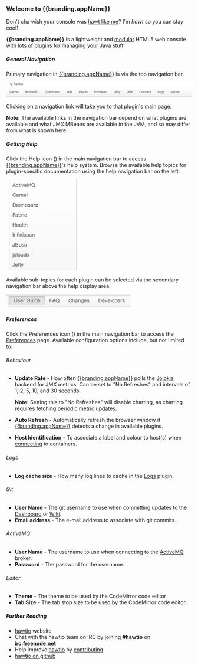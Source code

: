 <h3 class="help-header">Welcome to <img class='no-shadow' ng-src='{{branding.appLogo}}'>{{branding.appName}} </h3>

Don't cha wish your console was <a href="http://www.youtube.com/watch?v=YNSxNsr4wmA">hawt like me</a>? I'm <i>hawt</i> so you can stay cool!

<b>{{branding.appName}}</b> is a lightweight and <a href="http://hawt.io/plugins/index.html">modular</a> HTML5 web console with <a href="http://hawt.io/plugins/index.html">lots of plugins</a> for managing your Java stuff

##### General Navigation #####
Primary navigation in [{{branding.appName}}](http://hawt.io "{{branding.appName}}") is via the top navigation bar.

![Main Navigation Bar](app/core/doc/img/main-nav.png "Main Navigation Bar")

Clicking on a navigation link will take you to that plugin's main page.

<i class='yellow text-shadowed icon-warning-sign'></i> **Note:** The available links in the navigation bar depend on what plugins are available and what JMX MBeans are available in the JVM, and so may differ from what is shown here.

##### Getting Help #####
Click the Help icon (<i class='icon-question-sign'></i>) in the main navigation bar to access [{{branding.appName}}](http://hawt.io "{{branding.appName}}")'s help system. Browse the available help topics for plugin-specific documentation using the help navigation bar on the left.

![Help Topic Navigation Bar](app/core/doc/img/help-topic-nav.png "Help Topic Navigation Bar")

Available sub-topics for each plugin can be selected via the secondary navigation bar above the help display area.

![Help Sub-Topic Navigation Bar](app/core/doc/img/help-subtopic-nav.png "Help Sub-Topic Navigation Bar")

##### Preferences #####
Click the Preferences icon (<i class='icon-cogs'></i>) in the main navigation bar to access the [Preferences](#/preferences) page.  Available configuration options include, but not limited to:

###### Behaviour ######
- **Update Rate** - How often [{{branding.appName}}](http://hawt.io "{{branding.appName}}") polls the [Jolokia](http://jolokia.org) backend for JMX metrics.  Can be set to "No Refreshes" and intervals of 1, 2, 5, 10, and 30 seconds.

  <i class='yellow text-shadowed icon-warning-sign'></i> **Note:** Setting this to "No Refreshes" will disable charting, as charting requires fetching periodic metric updates.
- **Auto Refresh** - Automatically refresh the browser window if [{{branding.appName}}](http://hawt.io "{{branding.appName}}") detects a change in available plugins.
- **Host Identification** - To associate a label and colour to host(s) when [connecting](#/help/jvm) to containers.

###### Logs ######
- **Log cache size** - How many log lines to cache in the [Logs](#/help/log) plugin.

###### Git ######
- **User Name** - The git username to use when committing updates to the [Dashboard](#/help/dashboard/) or [Wiki](#/help/wiki).
- **Email address** - The e-mail address to associate with git commits.

###### ActiveMQ ######
- **User Name** - The username to use when connecting to the [ActiveMQ](#/help/activemq/) broker.
- **Password** - The password for the username.

###### Editor ######
- **Theme** - The theme to be used by the CodeMirror code editor
- **Tab Size** - The tab stop size to be used by the CodeMirror code editor.


##### Further Reading #####
- [hawtio](http://hawt.io "hawtio") website
- Chat with the hawtio team on IRC by joining **#hawtio** on **irc.freenode.net**
- Help improve [hawtio](http://hawt.io "hawtio") by [contributing](http://hawt.io/contributing/index.html)
- [hawtio on github](https://github.com/hawtio/hawtio)





